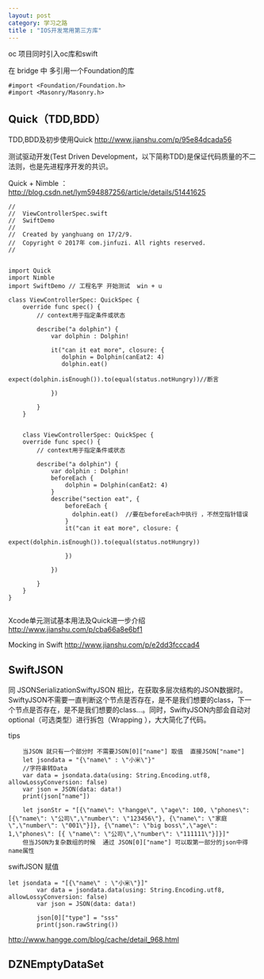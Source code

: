 ```yaml
---
layout: post
category: 学习之路
title : "IOS开发常用第三方库"
---
```




oc 项目同时引入oc库和swift

在 bridge 中  多引用一个Foundation的库

```
#import <Foundation/Foundation.h>
#import <Masonry/Masonry.h>
```



## Quick（TDD,BDD）

TDD,BDD及初步使用Quick http://www.jianshu.com/p/95e84dcada56

测试驱动开发(Test Driven Development，以下简称TDD)是保证代码质量的不二法则，也是先进程序开发的共识。

Quick + Nimble ： http://blog.csdn.net/lym594887256/article/details/51441625

```
//
//  ViewControllerSpec.swift
//  SwiftDemo
//
//  Created by yanghuang on 17/2/9.
//  Copyright © 2017年 com.jinfuzi. All rights reserved.
//


import Quick
import Nimble
import SwiftDemo // 工程名字 开始测试  win + u

class ViewControllerSpec: QuickSpec {
    override func spec() {
        // context用于指定条件或状态
        
        describe("a dolphin") {
            var dolphin : Dolphin!
            
            it("can it eat more", closure: { 
               dolphin = Dolphin(canEat2: 4)
               dolphin.eat()
               expect(dolphin.isEnough()).to(equal(status.notHungry))//断言
                
            })
            
        }
    }
    
    
    class ViewControllerSpec: QuickSpec {
    override func spec() {
        // context用于指定条件或状态
        
        describe("a dolphin") {
            var dolphin : Dolphin!
            beforeEach {
                dolphin = Dolphin(canEat2: 4)
            }
            describe("section eat", {
                beforeEach {
                  dolphin.eat()  //要在beforeEach中执行 ，不然空指针错误
                }
                it("can it eat more", closure: {
                    expect(dolphin.isEnough()).to(equal(status.notHungry))
                    
                })
                
            })

        }
    }
}
    

```




Xcode单元测试基本用法及Quick进一步介绍 http://www.jianshu.com/p/cba66a8e6bf1



Mocking in Swift http://www.jianshu.com/p/e2dd3fcccad4



## SwiftJSON

同 JSONSerializationSwiftyJSON 相比，在获取多层次结构的JSON数据时。SwiftyJSON不需要一直判断这个节点是否存在，是不是我们想要的class，下一个节点是否存在，是不是我们想要的class…。同时，SwiftyJSON内部会自动对optional（可选类型）进行拆包（Wrapping ），大大简化了代码。

tips 

        当JSON 就只有一个部分时 不需要JSON[0]["name"] 取值  直接JSON["name"]
        let jsondata = "{\"name\" : \"小米\"}"
        //字符串转Data
        var data = jsondata.data(using: String.Encoding.utf8, allowLossyConversion: false)
        var json = JSON(data: data!)
        print(json["name"])
        
        let jsonStr = "[{\"name\": \"hangge\", \"age\": 100, \"phones\": [{\"name\": \"公司\",\"number\": \"123456\"}, {\"name\": \"家庭\",\"number\": \"001\"}]}, {\"name\": \"big boss\",\"age\": 1,\"phones\": [{ \"name\": \"公司\",\"number\": \"111111\"}]}]"
        但当JSON为复杂数组的时候  通过 JSON[0]["name"] 可以取第一部分的json中得name属性


swiftJSON 赋值 

```
let jsondata = "[{\"name\" : \"小米\"}]"
        var data = jsondata.data(using: String.Encoding.utf8, allowLossyConversion: false)
        var json = JSON(data: data!)

        json[0]["type"] = "sss"
        print(json.rawString())
```

http://www.hangge.com/blog/cache/detail_968.html





## DZNEmptyDataSet

